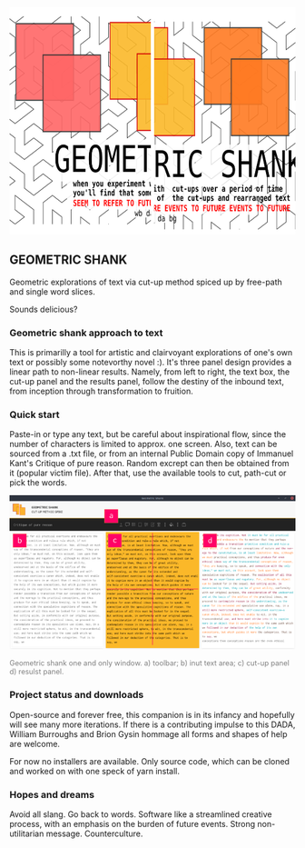 <p align="center">
  <img width="560" height="400" src="./splash.svg">
</p>

## GEOMETRIC SHANK

Geometric explorations of text via cut-up method spiced up by free-path and single word slices. 

Sounds delicious?

### Geometric shank approach to text

This is primarilly a tool for artistic and clairvoyant explorations of one's own text or possibly some notevorthy novel :). It's three panel design provides a linear path to non-linear results. Namely, from left to right, the text box, the cut-up panel and the results panel, follow the destiny of the inbound text, from inception through transformation to fruition.

### Quick start

Paste-in or type any text, but be careful about inspirational flow, since the number of characters is limited to approx. one screen. Also, text can be sourced from a .txt file, or from an internal Public Domain copy of Immanuel Kant's Critique of pure reason. Random excrept can then be  obtained from it (popular victim file). After that, use the available tools to cut, path-cut or pick the words.

<p align='center'>
  <img src="./outward/geometricshank.png" alt="my alt text"/>
  <p style="font-size: 0.9em; color: grey;">Geometric shank one and only window. a) toolbar; b) inut text area; c) cut-up panel d) resulst panel.</p>
</p>

### Project status and downloads

Open-source and forever free, this companion is in its infancy and hopefully will see many more iterations. If there is a contributing impulse to this DADA, William Burroughs and Brion Gysin hommage all forms and shapes of help are welcome.

For now no installers are available. Only source code, which can be cloned and worked on with one speck of yarn install.

### Hopes and dreams

Avoid all slang. Go back to words. Software like a streamlined creative process, with an emphasis on the burden of future events. Strong non-utilitarian message. Counterculture. 